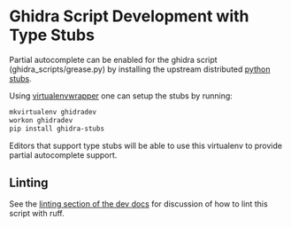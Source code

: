 # Ghidra Script Development with Type Stubs

Partial autocomplete can be enabled for the ghidra script (ghidra_scripts/grease.py) by installing the upstream distributed
[python stubs](https://pypi.org/project/ghidra-stubs/).

Using [virtualenvwrapper](https://virtualenvwrapper.readthedocs.io/en/latest/) one can setup the stubs by running:

```sh
mkvirtualenv ghidradev
workon ghidradev
pip install ghidra-stubs
```

Editors that support type stubs will be able to use this virtualenv to provide partial autocomplete support.

## Linting

See the [linting section of the dev docs](dev.md) for discussion of how to lint this script with ruff.